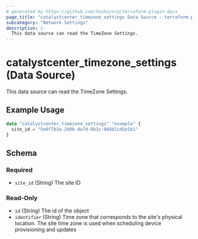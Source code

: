 ```yaml
---
# generated by https://github.com/hashicorp/terraform-plugin-docs
page_title: "catalystcenter_timezone_settings Data Source - terraform-provider-catalystcenter"
subcategory: "Network Settings"
description: |-
  This data source can read the TimeZone Settings.
---
```


# catalystcenter_timezone_settings (Data Source)

This data source can read the TimeZone Settings.

## Example Usage

```terraform
data "catalystcenter_timezone_settings" "example" {
  site_id = "5e6f7b3a-2b0b-4a7d-8b1c-0d4b1cd5e1b1"
}
```

<!-- schema generated by tfplugindocs -->
## Schema

### Required

- `site_id` (String) The site ID

### Read-Only

- `id` (String) The id of the object
- `identifier` (String) Time zone that corresponds to the site's physical location. The site time zone is used when scheduling device provisioning and updates
